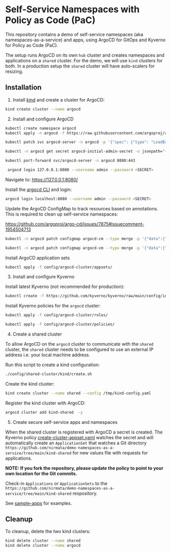 # Self-Service Namespaces with Policy as Code (PaC)

This repository contains a demo of self-service namespaces (aka namespaces-as-a-service) and apps, using ArgoCD for GitOps and Kyverno for Policy as Code (PaC).

The setup runs ArgoCD on its own `hub` cluster and creates namespaces and applications on a `shared` cluster. For the demo, we will use `kind` clusters for both. In a production setup the `shared` cluster will have auto-scalers for resizing.

## Installation

1. Install [kind](https://kind.sigs.k8s.io/) and create a cluster for ArgoCD:

```sh
kind create cluster --name argocd
```

2. Install and configure ArgoCD

```sh
kubectl create namespace argocd
kubectl apply -n argocd -f https://raw.githubusercontent.com/argoproj/argo-cd/stable/manifests/install.yaml
```

```sh
kubectl patch svc argocd-server -n argocd -p '{"spec": {"type": "LoadBalancer"}}'
```

```sh
kubectl -n argocd get secret argocd-initial-admin-secret -o jsonpath="{.data.password}" | base64 -d; echo
```

```sh
kubectl port-forward svc/argocd-server -n argocd 8080:443
```

```sh
 argocd login 127.0.0.1:8080 --username admin --password <SECRET>
```

Navigate to: https://127.0.0.1:8080/

Install the [argocd CLI](https://argo-cd.readthedocs.io/en/stable/cli_installation/) and login:

```sh
argocd login localhost:8080 --username admin --password <SECRET>
```

Update the ArgoCD ConfigMap to track resources based on annotations. 
This is required to clean up self-service namespaces:

https://github.com/argoproj/argo-cd/issues/7875#issuecomment-1954504713

```sh
kubectl -n argocd patch configmap argocd-cm --type merge -p '{"data":{"application.resourceTrackingMethod": "annotation+label"}}'
```

```sh
kubectl -n argocd patch configmap argocd-cm --type merge -p '{"data":{"application.instanceLabelKey": "argocd.argoproj.io/instance"}}'
```


Install ArgoCD application sets

```sh
kubectl apply -f config/argocd-cluster/appsets/
```

3. Install and configure Kyverno

Install latest Kyverno (not recommended for production):

```sh
kubectl create -f https://github.com/kyverno/kyverno/raw/main/config/install-latest-testing.yaml
```

Install Kyverno policies for the `argocd` cluster:

```sh
kubectl apply -f config/argocd-cluster/roles/
```

```sh
kubectl apply -f config/argocd-cluster/policies/
```

4. Create a shared cluster

To allow ArgoCD on the `argocd` cluster to communicate with the `shared` cluster, the `shared` cluster needs to be configured to use an external IP address i.e. your local machine address.

Run this script to create a kind configuration:

```sh
./config/shared-cluster/kind/create.sh
```

Create the kind cluster:

```sh
kind create cluster --name shared --config /tmp/kind-config.yaml
```

Register the kind cluster with ArgoCD:

```sh
argocd cluster add kind-shared  -y
```

5. Create secure self-service apps and namespaces 

When the shared cluster is registered with ArgoCD a secret is created. The Kyverno policy [create-cluster-appset.yaml](config/argocd-cluster/policies/create-cluster-appset.yaml) watches the secret and will automatically create an `ApplicationSet` that watches a Git directory `https://github.com/nirmata/demo-namespaces-as-a-service/tree/main/kind-shared` for new values file with requests for applications. 

**NOTE: If you fork the repository, please update the policy to point to your own location for the Git commits.**

Check-in `Applications` or `ApplicationSets` to the `https://github.com/nirmata/demo-namespaces-as-a-service/tree/main/kind-shared` respository.

See [sample-apps](https://github.com/nirmata/demo-namespaces-as-a-service/tree/main/config/sample-apps) for examples.

## Cleanup

To cleanup, delete the two kind clusters:

```sh
kind delete cluster --name shared
kind delete cluster --name argocd
```
